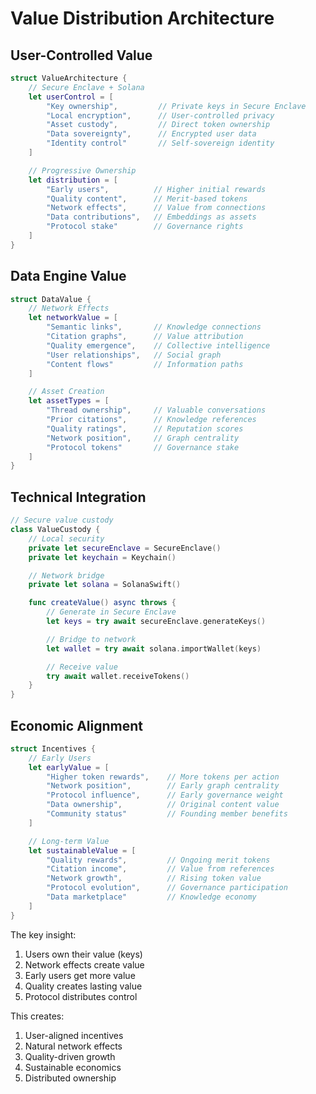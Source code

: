 # Value Distribution Architecture

## User-Controlled Value

```swift
struct ValueArchitecture {
    // Secure Enclave + Solana
    let userControl = [
        "Key ownership",         // Private keys in Secure Enclave
        "Local encryption",      // User-controlled privacy
        "Asset custody",         // Direct token ownership
        "Data sovereignty",      // Encrypted user data
        "Identity control"       // Self-sovereign identity
    ]

    // Progressive Ownership
    let distribution = [
        "Early users",          // Higher initial rewards
        "Quality content",      // Merit-based tokens
        "Network effects",      // Value from connections
        "Data contributions",   // Embeddings as assets
        "Protocol stake"        // Governance rights
    ]
}
```

## Data Engine Value

```swift
struct DataValue {
    // Network Effects
    let networkValue = [
        "Semantic links",       // Knowledge connections
        "Citation graphs",      // Value attribution
        "Quality emergence",    // Collective intelligence
        "User relationships",   // Social graph
        "Content flows"         // Information paths
    ]

    // Asset Creation
    let assetTypes = [
        "Thread ownership",     // Valuable conversations
        "Prior citations",      // Knowledge references
        "Quality ratings",      // Reputation scores
        "Network position",     // Graph centrality
        "Protocol tokens"       // Governance stake
    ]
}
```

## Technical Integration

```swift
// Secure value custody
class ValueCustody {
    // Local security
    private let secureEnclave = SecureEnclave()
    private let keychain = Keychain()

    // Network bridge
    private let solana = SolanaSwift()

    func createValue() async throws {
        // Generate in Secure Enclave
        let keys = try await secureEnclave.generateKeys()

        // Bridge to network
        let wallet = try await solana.importWallet(keys)

        // Receive value
        try await wallet.receiveTokens()
    }
}
```

## Economic Alignment

```swift
struct Incentives {
    // Early Users
    let earlyValue = [
        "Higher token rewards",    // More tokens per action
        "Network position",        // Early graph centrality
        "Protocol influence",      // Early governance weight
        "Data ownership",          // Original content value
        "Community status"         // Founding member benefits
    ]

    // Long-term Value
    let sustainableValue = [
        "Quality rewards",         // Ongoing merit tokens
        "Citation income",         // Value from references
        "Network growth",          // Rising token value
        "Protocol evolution",      // Governance participation
        "Data marketplace"         // Knowledge economy
    ]
}
```

The key insight:

1. Users own their value (keys)
2. Network effects create value
3. Early users get more value
4. Quality creates lasting value
5. Protocol distributes control

This creates:

1. User-aligned incentives
2. Natural network effects
3. Quality-driven growth
4. Sustainable economics
5. Distributed ownership
